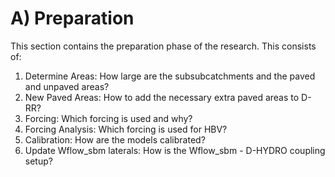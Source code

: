 # A) Preparation

This section contains the preparation phase of the research. This consists of:

1) Determine Areas: How large are the subsubcatchments and the paved and unpaved areas?
2) New Paved Areas: How to add the necessary extra paved areas to D-RR?
3) Forcing: Which forcing is used and why?
4) Forcing Analysis: Which forcing is used for HBV?
5) Calibration: How are the models calibrated?
6) Update Wflow_sbm laterals: How is the Wflow_sbm - D-HYDRO coupling setup?

